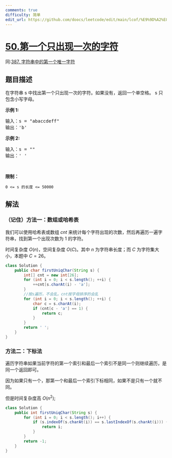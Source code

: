 ```yaml
---
comments: true
difficulty: 简单
edit_url: https://github.com/doocs/leetcode/edit/main/lcof/%E9%9D%A2%E8%AF%95%E9%A2%9850.%20%E7%AC%AC%E4%B8%80%E4%B8%AA%E5%8F%AA%E5%87%BA%E7%8E%B0%E4%B8%80%E6%AC%A1%E7%9A%84%E5%AD%97%E7%AC%A6/README.md
---
```


# [50.第一个只出现一次的字符](https://leetcode.cn/problems/di-yi-ge-zhi-chu-xian-yi-ci-de-zi-fu-lcof/)
同:[387. 字符串中的第一个唯一字符](https://leetcode.cn/problems/first-unique-character-in-a-string/description/)
## 题目描述

<p>在字符串 s 中找出第一个只出现一次的字符。如果没有，返回一个单空格。 s 只包含小写字母。</p>

<p><strong>示例 1:</strong></p>

<pre>
输入：s = "abaccdeff"
输出：'b'
</pre>

<p><strong>示例 2:</strong></p>

<pre>
输入：s = ""
输出：' '
</pre>

<p>&nbsp;</p>

<p><strong>限制：</strong></p>

<p><code>0 &lt;= s 的长度 &lt;= 50000</code></p>

## 解法

### （记住）方法一：数组或哈希表

我们可以使用哈希表或数组 $cnt$ 来统计每个字符出现的次数，然后再遍历一遍字符串，找到第一个出现次数为 $1$ 的字符。

时间复杂度 $O(n)$，空间复杂度 $O(C)$。其中 $n$ 为字符串长度；而 $C$ 为字符集大小，本题中 $C=26$。

```java
class Solution {
    public char firstUniqChar(String s) {
        int[] cnt = new int[26];
        for (int i = 0; i < s.length(); ++i) {
            ++cnt[s.charAt(i) - 'a'];
        }
        //按s遍历，不会乱。cnt按字母排序的会乱
        for (int i = 0; i < s.length(); ++i) {
            char c = s.charAt(i);
            if (cnt[c - 'a'] == 1) {
                return c;
            }
        }
        return ' ';
    }
}
```

### 方法二：下标法
遍历字符串如果当前字符的第一个索引和最后一个索引不是同一个则继续遍历，是同一个返回即可。

因为如果只有一个，那第一个和最后一个索引下标相同，如果不是只有一个就不同。

但是时间复杂度高 $O(n^2)$;
````java
class Solution {
    public int firstUniqChar(String s) {
        for (int i = 0; i < s.length(); i++) {
            if (s.indexOf(s.charAt(i)) == s.lastIndexOf(s.charAt(i))) {
                return i;
            }
        }
        return -1;
    }
}
````